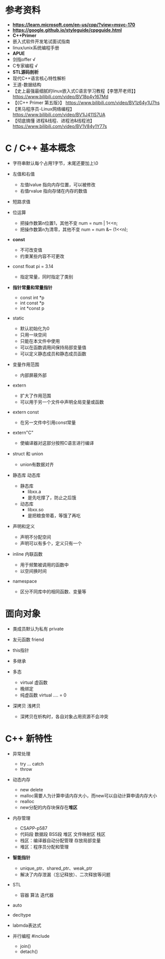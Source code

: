 <!--
 * @Author: yao fanghao
 * @Date: 2023-04-14 22:13:52
 * @LastEditTime: 2023-04-23 11:41:47
 * @LastEditors: yao fanghao
-->

# 参考资料

* **<https://learn.microsoft.com/en-us/cpp/?view=msvc-170>**
* **<https://google.github.io/styleguide/cppguide.html>**
* **C++Primer**
* 嵌入式软件开发笔试面试指南
* linux/unix系统编程手册
* **APUE**
* 剑指offer √
* C专家编程 √
* **STL源码剖析**
* 现代C++语言核心特性解析
* 王道-数据结构
* 【史上最强最细腻的linux嵌入式C语言学习教程【李慧芹老师】】 <https://www.bilibili.com/video/BV18p4y167Md>
* 【《C++ Primer 第五版》】 <https://www.bilibili.com/video/BV1z64y1U7hs>
* 【黑马程序员-Linux网络编程】 <https://www.bilibili.com/video/BV1iJ411S7UA>
* 【彻底搞懂 进程&线程、进程池&线程池】 <https://www.bilibili.com/video/BV1V84y1Y77s>

# C / C++ 基本概念

* 字符串默认每个占用1字节，末尾还要加上\0

* 左值和右值
  * 左值lvalue 指向内存位置，可以被修改
  * 右值rvalue 指向存储在内存的数值
* 短路求值

* 位运算
  * 把操作数第n位置1，其他不变 num = num | 1<<n;
  * 把操作数第n为清零，其他不变 num = num &~ (1<<n);

* **const**
  * 不可改变值
  * 约束某些内容不可更改
* const float pi = 3.14
  * 指定常量，同时指定了类别
* **指针常量和常量指针**
  * const int *p
  * int const *p
  * int *const p

* static
  * 默认初始化为0
  * 只用一块空间
  * 只能在本文件中使用
  * 可以在函数调用间保持局部变量值
  * 可以定义静态成员和静态成员函数
* 变量作用范围
  * 内部屏蔽外部
* extern
  * 扩大了作用范围
  * 可以用于另一个文件中声明全局变量或函数
* extern const
  * 在另一文件中引用const常量
* extern"C"
  * 使编译器对这部分按照C语言进行编译

* struct 和 union
  * union有数据对齐

* 静态库 动态库
  * 静态库
    * libxx.a
    * 是先吃撑了，防止之后饿
  * 动态库
    * libxx.so
    * 是把粮食带着，等饿了再吃

* 声明和定义
  * 声明不分配空间
  * 声明可以有多个，定义只有一个

* inline 内联函数
  * 用于频繁被调用的函数中
  * 以空间换时间

* namespace
  * 区分不同库中的相同函数、变量等

# 面向对象

* 类成员默认为私有 private
  
* 友元函数 friend
  
* this指针
  
* 多继承

* 多态
  * virtual 虚函数
  * 晚绑定
  * 纯虚函数 virtual .... = 0
  
* 深拷贝 浅拷贝
  * 深拷贝在析构时，各自对象占用资源不会冲突

# C++ 新特性

* 异常处理
  * try ... catch
  * throw

* 动态内存
  * new delete
  * malloc需要人为计算申请内存大小，而new可以自动计算申请内存大小
  * realloc
  * new分配的内存块保存在**堆区**

* 内存管理
  * CSAPP-p587
  * 代码段 数据段 BSS段 堆区 文件映射区 栈区
  * 栈区：编译器自动分配管理 存放局部变量
  * 堆区：程序员分配和管理

* **智能指针**
  * unique_ptr、shared_ptr、weak_ptr
  * 解决了内存泄漏（忘记释放）、二次释放等问题

* STL
  * 容器 算法 迭代器

* auto

* decltype

* labmda表达式

* 并行编程 #include <thread>
  * join()
  * detach()
